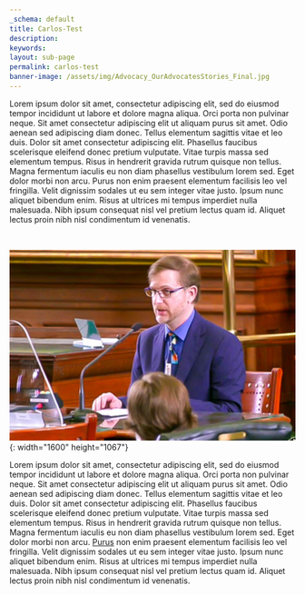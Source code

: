 ```yaml
---
_schema: default
title: Carlos-Test
description:
keywords:
layout: sub-page
permalink: carlos-test
banner-image: /assets/img/Advocacy_OurAdvocatesStories_Final.jpg
---
```

Lorem ipsum dolor sit amet, consectetur adipiscing elit, sed do eiusmod tempor incididunt ut labore et dolore magna aliqua. Orci porta non pulvinar neque. Sit amet consectetur adipiscing elit ut aliquam purus sit amet. Odio aenean sed adipiscing diam donec. Tellus elementum sagittis vitae et leo duis. Dolor sit amet consectetur adipiscing elit. Phasellus faucibus scelerisque eleifend donec pretium vulputate. Vitae turpis massa sed elementum tempus. Risus in hendrerit gravida rutrum quisque non tellus. Magna fermentum iaculis eu non diam phasellus vestibulum lorem sed. Eget dolor morbi non arcu. Purus non enim praesent elementum facilisis leo vel fringilla. Velit dignissim sodales ut eu sem integer vitae justo. Ipsum nunc aliquet bibendum enim. Risus at ultrices mi tempus imperdiet nulla malesuada. Nibh ipsum consequat nisl vel pretium lectus quam id. Aliquet lectus proin nibh nisl condimentum id venenatis.

&nbsp;

![](/assets/img/171803377-10158285344018753-4282142077886392459-n.jpg){: width="1600" height="1067"}

Lorem ipsum dolor sit amet, consectetur adipiscing elit, sed do eiusmod tempor incididunt ut labore et dolore magna aliqua. Orci porta non pulvinar neque. Sit amet consectetur adipiscing elit ut aliquam purus sit amet. Odio aenean sed adipiscing diam donec. Tellus elementum sagittis vitae et leo duis. Dolor sit amet consectetur adipiscing elit. Phasellus faucibus scelerisque eleifend donec pretium vulputate. Vitae turpis massa sed elementum tempus. Risus in hendrerit gravida rutrum quisque non tellus. Magna fermentum iaculis eu non diam phasellus vestibulum lorem sed. Eget dolor morbi non arcu. [Purus](test.html) non enim praesent elementum facilisis leo vel fringilla. Velit dignissim sodales ut eu sem integer vitae justo. Ipsum nunc aliquet bibendum enim. Risus at ultrices mi tempus imperdiet nulla malesuada. Nibh ipsum consequat nisl vel pretium lectus quam id. Aliquet lectus proin nibh nisl condimentum id venenatis.

&nbsp;

&nbsp;